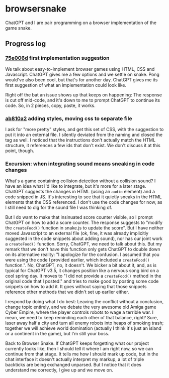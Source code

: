 # browsersnake
ChatGPT and I are pair programming on a browser implementation of the game snake.

## Progress log
### [75e006d](https://github.com/mwillerich/browsersnake/commit/75e006d5a40719241457da1b695a3e1f35a41980) first implementation suggestion

We talk about easy-to-implement browser games using HTML, CSS and Javascript. ChatGPT gives me a few options and we settle on snake. Pong would've also been cool, but that's for another day. ChatGPT gives me its first suggestion of what an implementation could look like. 

Right off the bat an issue shows up that keeps on happening: The response is cut off mid-code, and it's down to me to prompt ChatGPT to continue its code. So, in 2 pieces, copy, paste, it works.

### [ab810a2](https://github.com/mwillerich/browsersnake/commit/ab810a25d83fa9420740ee87418ba2255697d290) adding styles, moving css to separate file

I ask for "more pretty" styles, and get this set of CSS, with the suggestion to put it into an external file. I silently deviated from the naming and closed the tag as well. I noticed that the instructions don't actually match the HTML structure, it references a few ids that don't exist. We don't discuss it at this point, though.

### Excursion: when integrating sound means sneaking in code changes

What's a game containing collision detection without a collision sound? I have an idea what I'd like to integrate, but it's more for a later stage. ChatGPT suggests the changes in HTML (using an `audio` element) and a code snipped in JS. It's interesting to see that it quietly sneaks in the HTML elements that the CSS referenced. I don't use the code changes for now, as I still need to dig for the sound file I was thinking of.

But I do want to make that insinuated score counter visible, so I prompt ChatGPT on how to add a score counter. The response suggests to "modify the `createFood()` function in snake.js to update the score". But I have neither moved Javascript to an external file (ok, fine, it was already implicitly suggested in the code snippets about adding sound), nor has our joint work a `createFood()` function. 
Sorry, ChatGPT, we need to talk about this. But my remark that we don't have this function only gets ChatGPT to double down on its alternative reality: "I apologize for the confusion. I assumed that you were using the code I provided earlier, which included a `createFood()` function.". No, ChatGPT, no, it doesn't. We bicker a bit about it, and, as is typical for ChatGPT v3.5, it changes position like a nervous song bird on a cool spring day. It moves to "I did not provide a `createFood()` method in the original code that I posted." and tries to make good by posting some code snippets on how to add it. It goes without saying that those snippets reference other methods that we didn't set up earlier either.

I respond by doing what I do best: Leaving the conflict without a conclusion, change topic entirely, and we debate the very awesome old Amiga game Cyber Empire, where the player controls robots to wage a terrible war. I mean, we need to keep reminding each other of that balance, right? Sure, laser away half a city and turn all enemy robots into heaps of smoking trash; together we will achieve world domination (actually I think it's just an island or a continent in the game), but I'm still your boss.

Back to Browser Snake. If ChatGPT keeps forgetting what our project currently looks like, then I should tell it where I am right now, so we can continue from that stage. It tells me how I should mark up code, but in the chat interface it doesn't actually interpret my markup, a lot of triple backticks are being exchanged unparsed. But I notice that it does understand me correctly, I give up and we move on.

